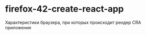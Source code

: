 # firefox-42-create-react-app
Характеристики браузера, при которых происходит рендер CRA приложения
